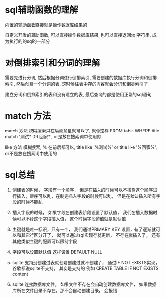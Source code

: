 # sql辅助函数的理解
内置的辅助函数直接就是操作数据库结果的

自定义开发的辅助函数, 可以直接操作数据库结果, 也可以直接返回sql字符串, 成为执行的的sql的一部分
# 对倒排索引和分词的理解

需要先进行分词, 然后根据分词进行倒排索引, 需要创建的数据库执行分词和倒排索引, 然后创建一个分词的表, 这时候往表中存的内容就会分词和倒排索引了

建立分词和倒排索引的表和没有建立的表, 最后查询的都是使用正常的sql语句

# match 方法

match 方法 模糊搜索只在后面加星就可以了, 就像这样 FROM table WHERE title match '测试* OR 回家*', or是放在搜索词中使用的

like 方法  模糊搜索, % 在前后都可以, title like '%测试%' or title like '%回家%', or不是放在搜索词中使用的

# sql总结

1. 创建表的时候， 字段有一个顺序， 但是在插入的时候可以不按照这个顺序进行插入，顺序可以乱，在制定插入字段的时候可以乱，
但是在默认插入所有字段的时候不能乱

2. 插入字段的时候， 如果字段在创建表阶段设置了默认值， 我们在插入数据时候可以不给这个字段插入值， 这个时候字段的值就是默认值

3. 主键就是唯一标识，只有一个， 我们通过PRIMARY KEY 设置，有了逐渐就可以和其它行区分开了， 就可以通过sql实现存就更新， 不存在就插入了， 还有其他类似主键的配置可以限制字段

4. 字段可以设置默认值  这样设置 DEFAULT NULL

5. sqlite 支持没创建过表就创建创建过就不创建了， 通过IF NOT EXISTS实现，谷歌都说sqlite不支持， 其实是支持的
例如 CREATE TABLE IF NOT EXISTS content

6. sqlite 连接数据库文件， 如果文件不存在会自动创建数据库文件， 如果数据库所在文件目录不存在，那不会自动创建目录， 会报错
